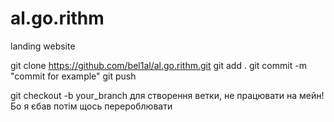 # al.go.rithm
landing website

git clone https://github.com/bel1al/al.go.rithm.git
git add .
git commit -m "commit for example"
git push

git checkout -b your_branch для створення ветки, не працювати на мейн! Бо я єбав потім щось перероблювати
